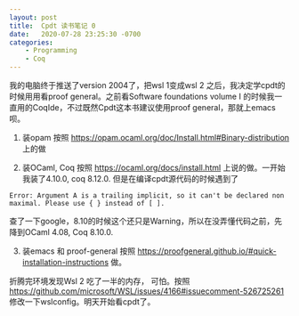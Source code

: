 ```yaml
---
layout: post
title:  Cpdt 读书笔记 0
date:   2020-07-28 23:25:30 -0700
categories: 
    - Programming
    - Coq
---
```


我的电脑终于推送了version 2004了，把wsl 1变成wsl 2 之后，我决定学cpdt的时候用用看proof general。之前看Software foundations volume I 的时候我一直用的CoqIde，不过既然Cpdt这本书建议使用proof general，那就上emacs呗。

1. 装opam
按照 https://opam.ocaml.org/doc/Install.html#Binary-distribution 上的做

2. 装OCaml, Coq
按照 https://ocaml.org/docs/install.html 上说的做。一开始我装了4.10.0, coq 8.12.0. 但是在编译cpdt源代码的时候遇到了
```
Error: Argument A is a trailing implicit, so it can't be declared non
maximal. Please use { } instead of [ ].
```
查了一下google，8.10的时候这个还只是Warning，所以在没弄懂代码之前，先降到OCaml 4.08, Coq 8.10.0.

3. 装emacs 和 proof-general
按照 https://proofgeneral.github.io/#quick-installation-instructions 做。

折腾完环境发现Wsl 2 吃了一半的内存， 可怕。按照 https://github.com/microsoft/WSL/issues/4166#issuecomment-526725261 修改一下wslconfig。明天开始看cpdt了。


